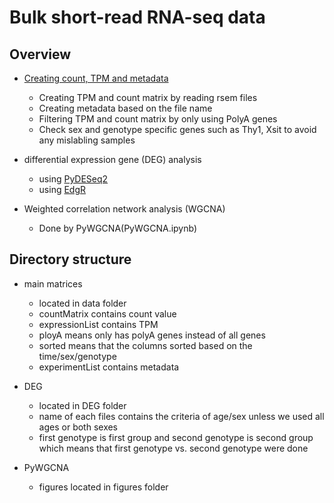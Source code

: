# Bulk short-read RNA-seq data

## Overview

- [Creating count, TPM and metadata](make_matrix.ipynb)
    - Creating TPM and count matrix by reading rsem files
    - Creating metadata based on the file name
    - Filtering TPM and count matrix by only using PolyA genes
    - Check sex and genotype specific genes such as Thy1, Xsit to avoid any mislabling samples

- differential expression gene (DEG) analysis
    - using [PyDESeq2](PyDESEq2.ipynb)
    - using [EdgR](DEG.ipynb)

- Weighted correlation network analysis (WGCNA)
    - Done by PyWGCNA(PyWGCNA.ipynb)

## Directory structure

- main matrices
    - located in data folder
    - countMatrix contains count value
    - expressionList contains TPM
    - ployA means only has polyA genes instead of all genes
    - sorted means that the columns sorted based on the time/sex/genotype
    - experimentList contains metadata
    
- DEG
    - located in DEG folder
    - name of each files contains the criteria of age/sex unless we used all ages or both sexes
    - first genotype is first group and second genotype is second group which means that first genotype vs. second genotype were done
    
- PyWGCNA
    - figures located in figures folder

